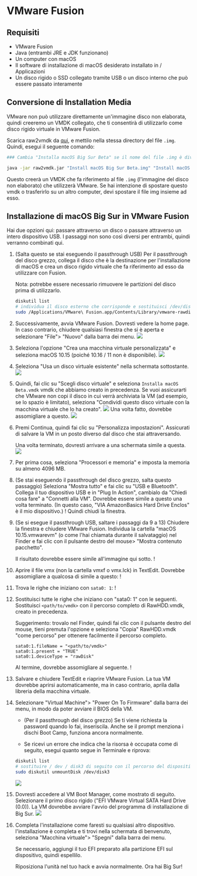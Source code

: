 # VMware Fusion

## Requisiti

* VMware Fusion
* Java (entrambi JRE e JDK funzionano)
* Un computer con macOS
* Il software di installazione di macOS desiderato installato in / Applicazioni
* Un disco rigido o SSD collegato tramite USB o un disco interno che può essere passato interamente

## Conversione di Installation Media

VMware non può utilizzare direttamente un'immagine disco non elaborata, quindi creeremo un VMDK collegato, che ti consentirà di utilizzarlo come disco rigido virtuale in VMware Fusion.

Scarica raw2vmdk da [qui](../../extra-files/raw2vmdk.jar), e mettilo nella stessa directory del file `.img`. Quindi, esegui il seguente comando:

``` bash
### Cambia "Installa macOS Big Sur Beta" se il nome del file .img è diverso

java -jar raw2vmdk.jar "Install macOS Big Sur Beta.img" "Install macOS Big Sur Beta.vmdk"
```

Questo creerà un VMDK che fa riferimento al file `.img` (l'immagine del disco non elaborato) che utilizzerà VMware. Se hai intenzione di spostare questo vmdk o trasferirlo su un altro computer, devi spostare il file img insieme ad esso.

## Installazione di macOS Big Sur in VMware Fusion

Hai due opzioni qui: passare attraverso un disco o passare attraverso un intero dispositivo USB. I passaggi non sono così diversi per entrambi, quindi verranno combinati qui.

1. (Salta questo se stai eseguendo il passthrough USB) Per il passthrough del disco grezzo, collega il disco che è la destinazione per l'installazione di macOS e crea un disco rigido virtuale che fa riferimento ad esso da utilizzare con Fusion.

     Nota: potrebbe essere necessario rimuovere le partizioni del disco prima di utilizzarlo.

     ``` bash
    diskutil list
    # individua il disco esterno che corrisponde e sostituisci /dev/disk3 di seguito con il percorso del dispositivo.
    sudo /Applications/VMware\ Fusion.app/Contents/Library/vmware-rawdiskCreator create /dev/disk3 fullDevice RawHDD ide
    ```

2. Successivamente, avvia VMware Fusion. Dovresti vedere la home page. In caso contrario, chiudere qualsiasi finestra che si è aperta e selezionare "File"> "Nuovo" dalla barra dei menu.
    ![](../../images/extras/big-sur/fusion/homepage.png)
3. Seleziona l'opzione "Crea una macchina virtuale personalizzata" e seleziona macOS 10.15 (poiché 10.16 / 11 non è disponibile).
    ![](../../images/extras/big-sur/fusion/choose-os.png)
4. Seleziona "Usa un disco virtuale esistente" nella schermata sottostante.
    ![](../../images/extras/big-sur/fusion/choose-virtual-disk.png)
5. Quindi, fai clic su "Scegli disco virtuale" e seleziona `Installa macOS Beta.vmdk` vmdk che abbiamo creato in precedenza. Se vuoi assicurarti che VMware non copi il disco in cui verrà archiviata la VM (ad esempio, se lo spazio è limitato), seleziona "Condividi questo disco virtuale con la macchina virtuale che lo ha creato".
    ![](../../images/extras/big-sur/fusion/choose-virtual-disk-finder.png)
    Una volta fatto, dovrebbe assomigliare a questo.
    ![](../../images/extras/big-sur/fusion/choose-virtual-disk-filled.png)
6. Premi Continua, quindi fai clic su "Personalizza impostazioni". Assicurati di salvare la VM in un posto diverso dal disco che stai attraversando.

    Una volta terminato, dovresti arrivare a una schermata simile a questa.
    ![](../../images/extras/big-sur/fusion/vm-settings-home.png)
7. Per prima cosa, seleziona "Processori e memoria" e imposta la memoria su almeno 4096 MB.
8. (Se stai eseguendo il passthrough del disco grezzo, salta questo passaggio) Seleziona "Mostra tutto" e fai clic su "USB e Bluetooth". Collega il tuo dispositivo USB e in "Plug In Action", cambialo da "Chiedi cosa fare" a "Connetti alla VM". Dovrebbe essere simile a questo una volta terminato. (In questo caso, "VIA AmazonBasics Hard Drive Enclos" è il mio dispositivo.)
     ! [](../../images/extras/big-sur/fusion/vm-settings-usb.png)
     Quindi chiudi la finestra.
9. (Se si esegue il passthrough USB, saltare i passaggi da 9 a 13) Chiudere la finestra e chiudere VMware Fusion. Individua la cartella "macOS 10.15.vmwarevm" (o come l'hai chiamata durante il salvataggio) nel Finder e fai clic con il pulsante destro del mouse> "Mostra contenuto pacchetto".

    Il risultato dovrebbe essere simile all'immagine qui sotto.
	     ! [](../../images/extras/big-sur/fusion/vm-folder.png)
10. Aprire il file vmx (non la cartella vmxf o vmx.lck) in TextEdit. Dovrebbe assomigliare a qualcosa di simile a questo:
	     ! [](../../images/extras/big-sur/fusion/vmx-initial.png)
11. Trova le righe che iniziano con `sata0: 1`:
	     ! [](../../images/extras/big-sur/fusion/vmx-find.png)
12. Sostituisci tutte le righe che iniziano con "sata0: 1" con le seguenti. Sostituisci `<path/to/vmdk>` con il percorso completo di RawHDD.vmdk, creato in precedenza.

	Suggerimento: trovalo nel Finder, quindi fai clic con il pulsante destro del mouse, tieni premuta l'opzione e seleziona "Copia" RawHDD.vmdk "come percorso" per ottenere facilmente il percorso completo.

    ```
    sata0:1.fileName = "<path/to/vmdk>"
    sata0:1.present = "TRUE"
    sata0:1.deviceType = "rawDisk"
    ```

	Al termine, dovrebbe assomigliare al seguente.
	     ! [](../../images/extras/big-sur/fusion/vmx-edited.png)
13. Salvare e chiudere TextEdit e riaprire VMware Fusion. La tua VM dovrebbe aprirsi automaticamente, ma in caso contrario, aprila dalla libreria della macchina virtuale.

14. Selezionare "Virtual Machine"> "Power On To Firmware" dalla barra dei menu, in modo da poter avviare il BIOS della VM.

	* (Per il passthrough del disco grezzo) Se ti viene richiesta la password quando lo fai, inseriscila. Anche se il prompt menziona i dischi Boot Camp, funziona ancora normalmente.

	* Se ricevi un errore che indica che la risorsa è occupata come di seguito, esegui quanto segue in Terminale e riprova:

    ```bash
    diskutil list
    # sostituire / dev / disk3 di seguito con il percorso del dispositivo corretto. per il passthrough del disco grezzo, è stato trovato prima
    sudo diskutil unmountDisk /dev/disk3
    ```

    ![](../../images/extras/big-sur/fusion/vm-in-use-error.png)
15. Dovresti accedere al VM Boot Manager, come mostrato di seguito. Selezionare il primo disco rigido ("EFI VMware Virtual SATA Hard Drive (0.0)). La VM dovrebbe avviare l'avvio del programma di installazione di Big Sur.
    ![](../../images/extras/big-sur/fusion/vm-boot-manager.png)
16. Completa l'installazione come faresti su qualsiasi altro dispositivo.
      l'installazione è completa e ti trovi nella schermata di benvenuto, seleziona "Macchina virtuale"> "Spegni" dalla barra dei menu.

     Se necessario, aggiungi il tuo EFI preparato alla partizione EFI sul dispositivo, quindi espellilo.

     Riposiziona l'unità nel tuo hack e avvia normalmente. Ora hai Big Sur!
